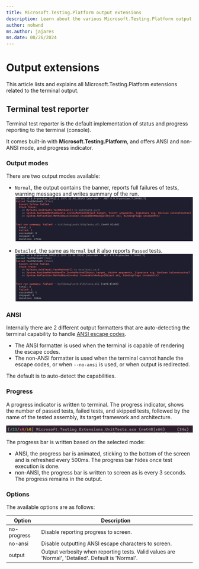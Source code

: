 ```yaml
---
title: Microsoft.Testing.Platform output extensions
description: Learn about the various Microsoft.Testing.Platform output extensions and how to use them.
author: nohwnd
ms.author: jajares
ms.date: 08/26/2024
---
```


# Output extensions

This article lists and explains all Microsoft.Testing.Platform extensions related to the terminal output.

## Terminal test reporter

Terminal test reporter is the default implementation of status and progress reporting to the terminal (console).

It comes built-in with **Microsoft.Testing.Platform**, and offers ANSI and non-ANSI mode, and progress indicator.

### Output modes

There are two output modes available:

- `Normal`, the output contains the banner, reports full failures of tests, warning messages and writes summary of the run.
  ![Output with 1 failed test and a summary](./media/test-output-and-summary.png)

- `Detailed`, the same as `Normal` but it also reports `Passed` tests.
  ![Output with 1 failed, and 1 passed test and a summary](./media/test-output-and-summary-with-passed.png)

### ANSI

Internally there are 2 different output formatters that are auto-detecting the terminal capability to handle [ANSI escape codes](/windows/console/console-virtual-terminal-sequences).

- The ANSI formatter is used when the terminal is capable of rendering the escape codes.
- The non-ANSI formatter is used when the terminal cannot handle the escape codes, or when `--no-ansi` is used, or when output is redirected.

The default is to auto-detect the capabilities.

### Progress

A progress indicator is written to terminal. The progress indicator, shows the number of passed tests, failed tests, and skipped tests, followed by the name of the tested assembly, its target framework and architecture.

![A progress bar with 23 passed tests, 0 failed tests and 0 skipped tests](./media/test-progress-bar.png)

The progress bar is written based on the selected mode:

- ANSI, the progress bar is animated, sticking to the bottom of the screen and is refreshed every 500ms. The progress bar hides once test execution is done.
- non-ANSI, the progress bar is written to screen as is every 3 seconds. The progress remains in the output.

### Options

The available options are as follows:

| Option      | Description                                                                                        |
|-------------|----------------------------------------------------------------------------------------------------|
| no-progress | Disable reporting progress to screen.                                                              |
| no-ansi     | Disable outputting ANSI escape characters to screen.                                               |
| output      | Output verbosity when reporting tests. Valid values are 'Normal', 'Detailed'. Default is 'Normal'. |
